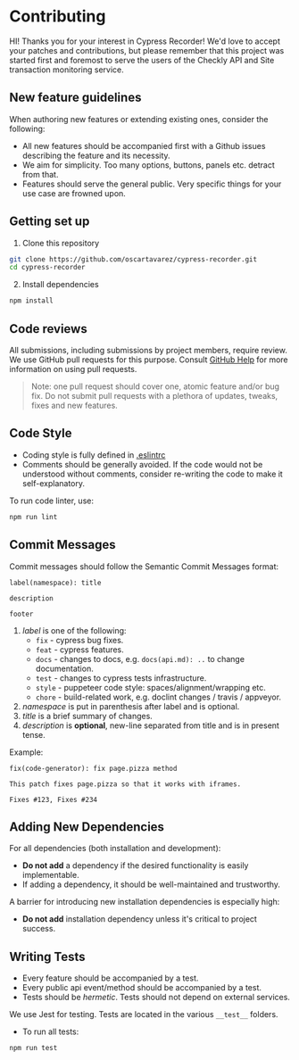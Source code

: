 # Contributing

HI! Thanks you for your interest in Cypress Recorder! We'd love to accept your patches and contributions, but please remember that this project was started first and foremost to serve the users of the Checkly API and Site transaction monitoring service.

## New feature guidelines

When authoring new features or extending existing ones, consider the following:
- All new features should be accompanied first with a Github issues describing the feature and its necessity.
- We aim for simplicity. Too many options, buttons, panels etc. detract from that.
- Features should serve the general public. Very specific things for your use case are frowned upon.

## Getting set up

1. Clone this repository

```bash
git clone https://github.com/oscartavarez/cypress-recorder.git
cd cypress-recorder
```

2. Install dependencies

```bash
npm install
```

## Code reviews

All submissions, including submissions by project members, require review. We
use GitHub pull requests for this purpose. Consult
[GitHub Help](https://help.github.com/articles/about-pull-requests/) for more
information on using pull requests.

> Note: one pull request should cover one, atomic feature and/or bug fix. Do not submit pull requests with a plethora of updates, tweaks, fixes and new features.

## Code Style

- Coding style is fully defined in [.eslintrc](https://github.com/oscartavarez/cypress-recorder/blob/master/.eslintrc.js)
- Comments should be generally avoided. If the code would not be understood without comments, consider re-writing the code to make it self-explanatory.

To run code linter, use:

```bash
npm run lint
```
## Commit Messages

Commit messages should follow the Semantic Commit Messages format:

```
label(namespace): title

description

footer
```

1. *label* is one of the following:
    - `fix` - cypress bug fixes.
    - `feat` - cypress features.
    - `docs` - changes to docs, e.g. `docs(api.md): ..` to change documentation.
    - `test` - changes to cypress tests infrastructure.
    - `style` - puppeteer code style: spaces/alignment/wrapping etc.
    - `chore` - build-related work, e.g. doclint changes / travis / appveyor.
2. *namespace* is put in parenthesis after label and is optional.
3. *title* is a brief summary of changes.
4. *description* is **optional**, new-line separated from title and is in present tense.

Example:

```
fix(code-generator): fix page.pizza method

This patch fixes page.pizza so that it works with iframes.

Fixes #123, Fixes #234
```

## Adding New Dependencies

For all dependencies (both installation and development):
- **Do not add** a dependency if the desired functionality is easily implementable.
- If adding a dependency, it should be well-maintained and trustworthy.

A barrier for introducing new installation dependencies is especially high:
- **Do not add** installation dependency unless it's critical to project success.

## Writing Tests

- Every feature should be accompanied by a test.
- Every public api event/method should be accompanied by a test.
- Tests should be *hermetic*. Tests should not depend on external services.

We use Jest for testing. Tests are located in the various `__test__` folders.

- To run all tests:

```bash
npm run test
```
